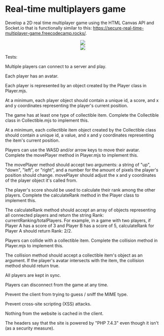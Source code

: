 # Real-time multiplayers game

Develop a 2D real time multiplayer game using the HTML Canvas API and Socket.io that is functionally similar to this: https://secure-real-time-multiplayer-game.freecodecamp.rocks/. 

<p align="center">
    <img src="https://www.icloud.com/iclouddrive/0u3hWgWxPmBtJGUi8i58ThUMw#999" />
    <br />
    <img src="https://www.icloud.com/iclouddrive/0u3hWgWxPmBtJGUi8i58ThUMw#999" />
</p>


Tests:

Multiple players can connect to a server and play.

Each player has an avatar.

Each player is represented by an object created by the Player class in Player.mjs.

At a minimum, each player object should contain a unique id, a score, and x and y coordinates representing the player's current position.

The game has at least one type of collectible item. Complete the Collectible class in Collectible.mjs to implement this.

At a minimum, each collectible item object created by the Collectible class should contain a unique id, a value, and x and y coordinates representing the item's current position.

Players can use the WASD and/or arrow keys to move their avatar. Complete the movePlayer method in Player.mjs to implement this.

The movePlayer method should accept two arguments: a string of "up", "down", "left", or "right", and a number for the amount of pixels the player's position should change. movePlayer should adjust the x and y coordinates of the player object it's called from.

The player's score should be used to calculate their rank among the other players. Complete the calculateRank method in the Player class to implement this.

The calculateRank method should accept an array of objects representing all connected players and return the string Rank: currentRanking/totalPlayers. For example, in a game with two players, if Player A has a score of 3 and Player B has a score of 5, calculateRank for Player A should return Rank: 2/2.

Players can collide with a collectible item. Complete the collision method in Player.mjs to implement this.

The collision method should accept a collectible item's object as an argument. If the player's avatar intersects with the item, the collision method should return true.

All players are kept in sync.

Players can disconnect from the game at any time.

Prevent the client from trying to guess / sniff the MIME type.

Prevent cross-site scripting (XSS) attacks.

Nothing from the website is cached in the client.

The headers say that the site is powered by "PHP 7.4.3" even though it isn't (as a security measure).
